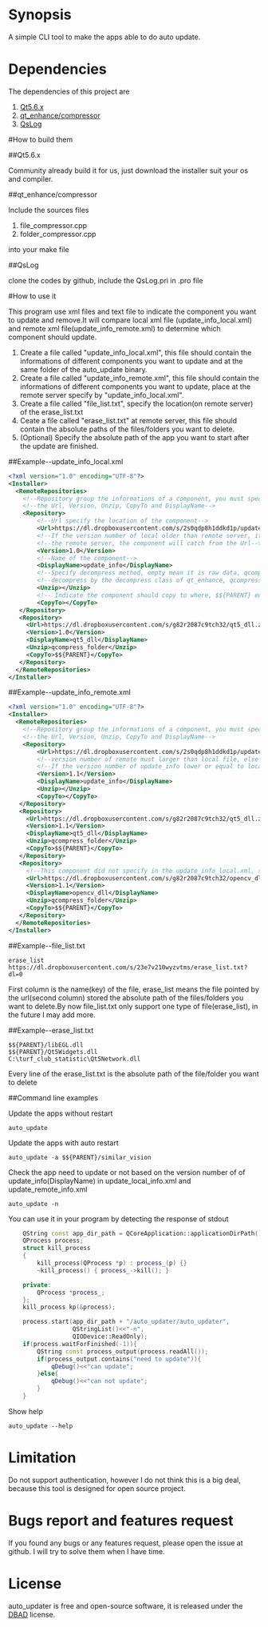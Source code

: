 # Synopsis

A simple CLI tool to make the apps able to do auto update.

# Dependencies

The dependencies of this project are

1. [Qt5.6.x](https://www.qt.io/download-open-source/#section-2)
2. [qt_enhance/compressor](https://github.com/stereomatchingkiss/qt_enhance/tree/master/compressor)
3. [QsLog](https://bitbucket.org/codeimproved/qslog)

#How to build them

##Qt5.6.x

Community already build it for us, just download the installer suit your os and compiler.

##qt_enhance/compressor

Include the sources files 

1. file_compressor.cpp
2. folder_compressor.cpp

into your make file

##QsLog

clone the codes by github, include the QsLog.pri in .pro file

#How to use it

This program use xml files and text file to indicate the component you want to update and remove.It will compare local xml file
(update_info_local.xml) and remote xml file(update_info_remote.xml) to determine which component should update.

1. Create a file called "update_info_local.xml", this file should contain the informations of different components you want to update 
and at the same folder of the auto_update binary.
2. Create a file called "update_info_remote.xml", this file should contain the informations of different components you want to update,
place at the remote server specify by "update_info_local.xml".
3. Create a file called "file_list.txt", specify the location(on remote server) of the erase_list.txt
4. Ceate a file called "erase_list.txt" at remote server, this file should contain the absolute paths of the files/folders you want to delete.
5. (Optional) Specify the absolute path of the app you want to start after the update are finished.

##Example--update_info_local.xml

```xml
<?xml version="1.0" encoding="UTF-8"?>
<Installer>	
  <RemoteRepositories>
    <!--Repository group the informations of a component, you must specify-->
	<!--the Url, Version, Unzip, CopyTo and DisplayName-->
	<Repository>
	    <!--Url specify the location of the component-->
	    <Url>https://dl.dropboxusercontent.com/s/2s0qdp8h1ddkd1p/update_info_remote.xml?dl=0</Url>
	    <!--If the version number of local older than remote server, it will update the component from-->
	    <!--the remote server, the component will catch from the Url-->
	    <Version>1.0</Version>
	    <!--Name of the component-->
        <DisplayName>update_info</DisplayName>
        <!--Specify decompress method, empty mean it is raw data, qcompress_folder means it should-->
        <!--decompress by the decompress class of qt_enhance, qcompress_file means it should decompress by qUncompress-->
	    <Unzip></Unzip>
	    <!-- Indicate the component should copy to where, $${PARENT} equal to the parent path of auto_update-->
	    <CopyTo></CopyTo>
   </Repository>	
   <Repository>
	 <Url>https://dl.dropboxusercontent.com/s/g82r2087c9tch32/qt5_dll.zip?dl=0</Url>            
     <Version>1.0</Version>
     <DisplayName>qt5_dll</DisplayName>
     <Unzip>qcompress_folder</Unzip>
	 <CopyTo>$${PARENT}</CopyTo>
   </Repository>
  </RemoteRepositories>
</Installer>
```

##Example--update_info_remote.xml

```xml
<?xml version="1.0" encoding="UTF-8"?>
<Installer>	
  <RemoteRepositories>
    <!--Repository group the informations of a component, you must specify-->
	<!--the Url, Version, Unzip, CopyTo and DisplayName-->
	<Repository>
	    <Url>https://dl.dropboxusercontent.com/s/2s0qdp8h1ddkd1p/update_info_remote.xml?dl=0</Url>
	    <!--version number of remote must larger than local file, else the components will not updated-->
	    <!--If the version number of update_info lower or equal to local one, all of the components will not update-->
	    <Version>1.1</Version>
        <DisplayName>update_info</DisplayName>
	    <Unzip></Unzip>
	    <CopyTo></CopyTo>
   </Repository>	
   <Repository>
	 <Url>https://dl.dropboxusercontent.com/s/g82r2087c9tch32/qt5_dll.zip?dl=0</Url>            
     <Version>1.1</Version>
     <DisplayName>qt5_dll</DisplayName>
     <Unzip>qcompress_folder</Unzip>
	 <CopyTo>$${PARENT}</CopyTo>
   </Repository>
   <Repository>
     <!--This component did not specify in the update_info_local.xml, so this component will be updated-->
	 <Url>https://dl.dropboxusercontent.com/s/g82r2087c9tch32/opencv_dll.zip?dl=0</Url>            
     <Version>1.1</Version>
     <DisplayName>opencv_dll</DisplayName>
     <Unzip>qcompress_folder</Unzip>
	 <CopyTo>$${PARENT}</CopyTo>
   </Repository>
  </RemoteRepositories>
</Installer>
```

##Example--file_list.txt

```
erase_list https://dl.dropboxusercontent.com/s/23e7v210wyzvtms/erase_list.txt?dl=0
```

First column is the name(key) of the file, erase_list means the file pointed by the url(second column) stored the absolute path 
of the files/folders you want to delete.By now file_list.txt only support one type of file(erase_list), in the future I may add more.

##Example--erase_list.txt
```
$${PARENT}/libEGL.dll
$${PARENT}/Qt5Widgets.dll
C:\turf_club_statistic\Qt5Network.dll
```

Every line of the erase_list.txt is the absolute path of the file/folder you want to delete

##Command line examples

Update the apps without restart
```
auto_update
```

Update the apps with auto restart
```
auto_update -a $${PARENT}/similar_vision
```

Check the app need to update or not based on the version number of of update_info(DisplayName) in update_local_info.xml and 
update_remote_info.xml

```
auto_update -n
```

You can use it in your program by detecting the response of stdout 

```cpp
    QString const app_dir_path = QCoreApplication::applicationDirPath();
    QProcess process;
    struct kill_process
    {
        kill_process(QProcess *p) : process_(p) {}
        ~kill_process() { process_->kill(); }

    private:
        QProcess *process_;
    };
    kill_process kp(&process);

    process.start(app_dir_path + "/auto_updater/auto_updater",
                  QStringList()<<"-n",
                  QIODevice::ReadOnly);
    if(process.waitForFinished(-1)){
        QString const process_output(process.readAll());
        if(process_output.contains("need to update")){
            qDebug()<<"can update";
        }else{
            qDebug()<<"can not update";
        }
    }
```


Show help
```
auto_update --help
```

# Limitation

Do not support authentication, however I do not think this is a big deal, because this tool is designed for open source project.

# Bugs report and features request

If you found any bugs or any features request, please open the issue at github.
I will try to solve them when I have time.

# License

auto_updater is free and open-source software, it is released under the [DBAD](https://github.com/stereomatchingkiss/similar_vision/blob/master/DBAD_License.md) license.
